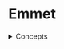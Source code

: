# Emmet

<details><summary>Concepts</summary> 
<details><summary>Abbreviation Syntax</summary> 
Emmet uses a CSS-selector-like syntax to write concise abbreviations that expand into structured HTML, CSS, or other code. For example, typing div.container>p and expanding it generates a < div class="container"><p></p></div > structure. This syntax is inspired by CSS selectors, making it intuitive for web developers.</details>

<details><summary>Dynamic Parsing</summary> 
Unlike static snippets, Emmet dynamically parses abbreviations at runtime, allowing flexibility to generate code based on the input abbreviation without predefined templates. This enables on-the-fly customization and adaptability.</details>

<details><summary>Snippets Evolution</summary> 
Emmet extends the traditional concept of snippets (predefined code chunks) by allowing developers to write shorthand expressions that are expanded into full code structures, improving speed and reducing repetitive typing.</details>

<details><summary>Web-Developer Focus</summary> 
Emmet is optimized for HTML/XML and CSS workflows but is versatile enough to support other programming languages, making it a universal tool for developers working on web-related tasks.</details>

<details><summary>Editor Integration</summary> 
Emmet functions as a plugin for various text editors, enhancing their capabilities by integrating its abbreviation expansion and actions into the editing environment.
</details>

<details><summary>Entities</summary> 

    -  ⁠HTML elements: Emmet supports generating various HTML elements, such as ⁠ div ⁠, ⁠ p ⁠, ⁠ img ⁠, etc.
    -  ⁠CSS properties: Emmet can generate CSS properties and values using abbreviations.
    -  ⁠Snippets: Customizable code snippets that can be expanded using Emmet.
</details>
<details><summary>Features</summary> 

    -  ⁠Child operator (>): Generates nested HTML elements.
    -  ⁠Sibling operator (+): Generates adjacent HTML elements.
    -  ⁠Multiplication operator ()*: Generates multiple instances of an HTML element.
    -  ⁠Climb-up operator (^): Allows moving up the HTML hierarchy.
    -  ⁠Grouping operator (): Groups elements for more complex structures.
    -  ⁠Attribute operator ([]): Adds attributes to HTML elements.
    -  ⁠Text operator ({}): Adds text content to HTML elements.
    -  ⁠Auto-incrementing numbers ($) : Generates auto-incrementing numbers in HTML element IDs, classes, or text content.
    -  ⁠Lorem Ipsum generation: Generates placeholder text.
    -  ⁠Customizable snippets: Allows creating custom Emmet snippets and profiles.
    -  ⁠Editor integration: Works in multiple code editors, including VS Code, Sublime Text, and Atom.
 </details>

 1. [Abbreviations](./abbreviations/README.md)
 2. [CSS abbreviations](./css-abbreviations/README.md)
 3. [Actions](./actions/README.md)
 4. [Filters](./filters/README.md)
 5. [Customization](./customization/README.md)
 6. [Cheat sheet](./cheat-sheet/README.md)